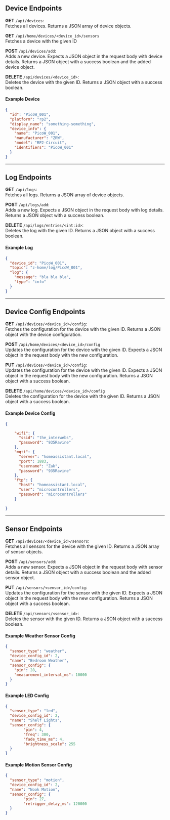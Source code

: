 ## Device Endpoints
**GET** `/api/devices`: \
Fetches all devices. Returns a JSON array of device objects.

**GET** `/api/home/devices/<device_id>/sensors`\
Fetches a device with the given ID

**POST** `/api/devices/add`: \
Adds a new device. Expects a JSON object in the request body with device details. Returns a
JSON object with a success boolean and the added device object.

**DELETE** `/api/devices/<device_id>`: \
Deletes the device with the given ID. Returns a JSON object with a success boolean.

#### Example Device
```json
{
  "id": "PicoW_001",
  "platform": "rp2",
  "display_name": "something-something",
  "device_info": {
    "name": "PicoW_001",
    "manufacturer": "ZRW",
    "model": "RP2-Circuit",
    "identifiers": "PicoW_001"
  }
}
```
- - - 
## Log Endpoints
**GET** `/api/logs`: \
Fetches all logs. Returns a JSON array of device objects.

**POST** `/api/logs/add`: \
Adds a new log. Expects a JSON object in the request body with log details. Returns a
JSON object with a success boolean.

**DELETE** `/api/logs/entries/<int:id>`: \
Deletes the log with the given ID. Returns a JSON object with a success boolean.

#### Example Log
```json
{
  "device_id": "PicoW_001",
  "topic": "z-home/log/PicoW_001",
  "log": {
    "message": "bla bla bla",
    "type": "info"
  }
}
```
- - - 
## Device Config Endpoints
**GET** `/api/devices/<device_id>/config`: \
Fetches the configuration for the device with the given ID. Returns a JSON object
with the device configuration.

**POST** `/api/home/devices/<device_id>/config`\
Updates the configuration for the device with the given ID. Expects a JSON object
in the request body with the new configuration.

**PUT** `/api/devices/<device_id>/config`: \
Updates the configuration for the device with the given ID. Expects a JSON object
in the request body with the new configuration. Returns a JSON object with a success boolean.

**DELETE** `/api/home/devices/<device_id>/config`\
Deletes the configuration for the device with the given ID. Returns a JSON object with a success boolean.

#### Example Device Config
```json
{

    "wifi": {
      "ssid": "the_interwebs",
      "password": "935Ravine"
    },
    "mqtt": {
      "server": "homeassistant.local",
      "port": 1883,
      "username": "Zak",
      "password": "935Ravine"
    },
    "ftp": {
      "host": "homeassistant.local",
      "user": "microcontrollers",
      "password": "microcontrollers"
    }
  
}
```
- - - 
## Sensor Endpoints
**GET** `/api/devices/<device_id>/sensors`:\
Fetches all sensors for the device with the given ID. Returns a JSON array of sensor objects.

**POST** `/api/sensors/add`:\
Adds a new sensor. Expects a JSON object in the request body with sensor details. Returns a
JSON object with a success boolean and the added sensor object.

**PUT** `/api/sensors/<sensor_id>/config`:\
Updates the configuration for the sensor with the given ID. Expects a JSON object
in the request body with the new configuration. Returns a JSON object with a success boolean.

**DELETE** `/api/sensors/<sensor_id>`:\
Deletes the sensor with the given ID. Returns a JSON object with a success boolean.

#### Example Weather Sensor Config
```json
{
  "sensor_type": "weather",
  "device_config_id": 2,
  "name": "Bedroom Weather",
  "sensor_config": {
    "pin": 28,
    "measurement_interval_ms": 10000
  }
}
```
#### Example LED Config
```json
{
  "sensor_type": "led",
  "device_config_id": 2,
  "name": "Shelf Lights",
  "sensor_config": {
        "pin": 4,
        "freq": 300,
        "fade_time_ms": 4,
        "brightness_scale": 255
  }
}
```
#### Example Motion Sensor Config
```json
{
  "sensor_type": "motion",
  "device_config_id": 2,
  "name": "Nook Motion",
  "sensor_config": {
        "pin": 27,
        "retrigger_delay_ms": 120000
  }
}
```
